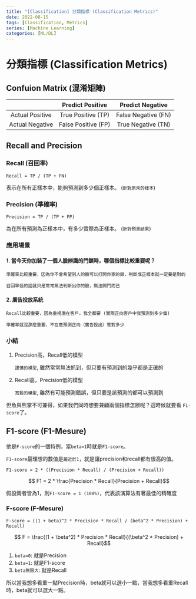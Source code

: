 ```yaml
---
title: "[Classification] 分類指標 (Classification Metrics)"
date: 2022-08-15
tags: [Classification, Metrics]
series: [Machine Learning]
categories: [ML/DL]
---
```


# 分類指標 (Classification Metrics)

## Confuion Matrix (混淆矩陣)

|      |  Predict Positive  |  Predict Negative   |
| :--: | :--------: | :---------: |
|  Actual Positive  | True Positive (TP)  | False Negative (FN) |
|  Actual Negative  | False Positive (FP) | True Negative (TN)  |


## Recall and Precision

### Recall (召回率)

```
Recall = TP / (TP + FN)
```

表示在所有正樣本中，能夠預測到多少個正樣本。 (`針對原來的樣本`)

### Precision (準確率)

```
Precision = TP / (TP + FP)
```

為在所有預測為正樣本中，有多少實際為正樣本。 (`針對預測結果`)

### 應用場景

#### 1. 當今天你加裝了一個人臉辨識的門鎖時，哪個指標比較重要呢？

```
準確率比較重要，因為你不會希望別人的臉可以打開你家的鎖，判斷成正樣本就一定要是對的

召回率低的話就只是常常無法判斷出你的臉，無法開門而已
```

#### 2. 廣告投放系統

```
Recall比較重要，因為重視潛在客戶，我全都要 (實際正向客戶中我預測到多少個)

準確率就沒那麼重要，不在意預測正向（廣告投出）答對多少
```

### 小結

1. Precision高，Recall低的模型

    `謹慎的模型`, 雖然常常無法抓到，但只要有預測到的幾乎都是正確的

2. Recall高，Precision低的模型

    `寬鬆的模型`, 雖然有可能預測錯誤，但只要是該預測的都可以預測到

但魚與熊掌不可兼得，如果我們同時想要兼顧兩個指標怎辦呢？這時候就要看 `F1-score`了。

## F1-score (F1-Mesure)

他是`F-score`的一個特例，當`beta=1`時就是`F1-score`。

`F1-score`最理想的數值是`趨近於1`，就是讓precision和recall都有很高的值。

```
F1-score = 2 * ((Precision * Recall) / (Precision + Recall))
```

$$ F1 = 2 * \frac{Precision * Recall}{Precision + Recall}$$


假設兩者皆為1，則`F1-score = 1 (100%)`，代表該演算法有著最佳的精確度

### F-score (F-Mesure)

```
F-score = ((1 + beta)^2 * Precision * Recall / (beta^2 * Precision) + Recall)
```

$$ F = \frac{(1 + \beta^2) * Precision * Recall}{(\beta^2 * Precision) + Recall}$$


1. `beta=0`: 就是Precision
3. `beta=1`: 就是F1-score
2. `beta無限大`: 就是Recall


所以當我想多看重一點Precision時，beta就可以選小一點，當我想多看重Recall時，beta就可以選大一點。
